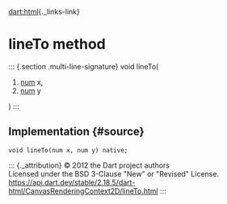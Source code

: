 [dart:html](../../dart-html/dart-html-library){._links-link}

lineTo method
=============

::: {.section .multi-line-signature}
void lineTo(

1.  [num](../../dart-core/num-class) x,
2.  [num](../../dart-core/num-class) y

)
:::

Implementation {#source}
--------------

``` {.language-dart data-language="dart"}
void lineTo(num x, num y) native;
```

::: {._attribution}
© 2012 the Dart project authors\
Licensed under the BSD 3-Clause \"New\" or \"Revised\" License.\
<https://api.dart.dev/stable/2.18.5/dart-html/CanvasRenderingContext2D/lineTo.html>
:::
